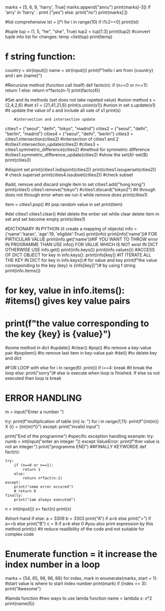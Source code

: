 marks = [5, 6, 9, 'harry', True]
marks.append("annu")
print(marks[-3])
if 'arry' in 'harry' :
    print ("yes")
else:
    print("no")
print(marks[:])


#list comprehensive
lst = [i*i for i in range(10) if i%2==0]
print(lst)

#tuple
tup = (1, 5, "he", "she", True)
tup2 = tup[1:3]
print(tup2)
#convert tuple into list for changes:
temp =list(tup)
print(temp)


# f string function:
country = str(input())
name = str(input())
print(f"hello i am from {country} and i am {name}")


#Recursive method (function call itself)
def facto(n):
    if (n==0 or n==1):
        return 1
    else:
        return n*facto(n-1)
print(facto(4))





#Set and its methods (set does not take repeted value)
        #union method
s = {2,4,2,6} #set
s1 = {21,41,21,6}
print(s.union(s1)) #union in set
s.update(s1)          #it update the value of s and include all vale of s1
print(s)
        
        #intersection and intersection update
cities1 = {"seoul", "delhi", "tokyo", "madrid"}
cities2 = {"seoul", "delhi", "berlin", "madrid"}
cities4 = {"seoul", "delhi", "berlin"}
cities3 = cities1.intersection(cities2) #intersection of cities1 and 2
#cities1.intersection_update(cities2)
#cities3 = cities1.symmetric_difference(cities2)    #method for symmetric difference
#cities1.symmetric_difference_update(cities2) #show the set(A)-set(B)
print(cities3)

#disjoint set
print(cities1.isdisjoint(cities2))
print(cities1.issuperset(cities2)) # check superset
print(cities4.issubset(cities2)) #check subset

#add, remove and discard single item to set 
cities1.add("hong kong")
print(cities1)
cities1.remove("tokyo") 
#cities1.discard("tokyo2") #it through does not through error when we run it while remove does 
print(cities1)

item = cities1.pop() #it pop random value in set
print(item)

#del cities1
cities1.clear() #del delete the entier set while clear delete item in set and set become empty
print(cities1)





#DICTIONARY IN PYTHON (it create a mapping of objects)
info = {'name':'karan', 'age':19, 'eligible':True}
print(info)
print(info['name'])# FOR PIRTICULAR VALUE 
print(info.get('name'))#IF YOU WANT TO THROW error IN PROGRAMME THAN USE info() FOR VALUE WHICH IS NOT exist IN DICT OTHERWISE USE info.get()
print(info.keys())
print(info.values())
    #ACCESS OF DICT OBJECT
for key in info.keys():
    print(info[key]) #IT ITERATE ALL THE KEY IN DICT 
for key in info.keys():# for value and key 
    print(f"the value corresponding to the key {key} is {info[key]}")# by using f string
print(info.items())
# for key, value in info.items(): #items() gives key value pairs
#     print(f"the value corresponding to the key {key} is {value}")

#some method in dict
#update()
#clear()
#pop() #to remove a key-value pair
#popitem() #to remove last item in key-value pair
#del()  #to delete key and dict





#FOR LOOP with else
for i in range(6):
    print(i)
    if i==4:
        break #it break the loop
else:
    print("sorry")# else is execute when loop is finished. If else os not executed then loop is break 




# ERROR HANDLING
m = input("Enter a number ")

try:
    print(f"multiplication of table {m} is: ")
    for i in range(1,11):
        print(f"{int(m)} X {i} = {int(m)*i}")
except:
    print("invalid input")

print("End of the programme")
#specific exception handling example:
try:
    numb = int(input("enter an integer "))
except ValueError:
    print(f"ther value is not an integer.")
print("programme END")
##FINALLY KEYWORDE
def fact(n):
    
    try:
        if (n==0 or n==1):
            return 1
        else:
            return n*fact(n-1)
    except:
        print("some error occured")
        # return 0
    finally:
        print("iam always executed")
n = int(input())
x= fact(n)
print(x)





#short-hand if else:
a = 3309
b = 3303
print("A") if a>b else print("=") if a==b else print("B")
c = 9 if a>b else 0  #you also print expression by this method
print(c)
#it reduce readibility of the code and not suitable for complex code



# Enumerate function = it increase the index number in a loop
marks = {54, 65, 98, 96, 88}
for  index, mark in enumerate(marks, start = 1): 
#start value is where to start  index number
    print(mark)
    if (index == 3):
        print("Awesome")



#lamda function
#two ways to use lamda function
name = lambda x: x*2
print(name(5))

